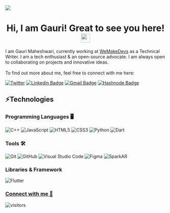 <div>
<img align="center" src="https://user-images.githubusercontent.com/3369400/133268513-5bfe2f93-4402-42c9-a403-81c9e86934b6.jpeg">
</div>

<h1 align="center">
  Hi, I am Gauri! Great to see you here!
  <img src="https://media.giphy.com/media/hvRJCLFzcasrR4ia7z/giphy.gif" width="28">
</h1>

I am Gauri Maheshwari, currently working at [WeMakeDevs](https://wemakedevs.org/) as a Technical Writer. I am a tech enthusiast & an open-source advocate. I am always open to collaborating on projects and innovative ideas.<br><br>
To find out more about me, feel free to connect with me here:

[![Twitter](https://img.shields.io/badge/Twitter-%231DA1F2.svg?style=flat&logo=Twitter&logoColor=white)](https://twitter.com/gaurii09)
[![Linkedin Badge](https://img.shields.io/badge/-LinkedIn-blue?style=flat&logo=Linkedin&logoColor=white&link=https://www.linkedin.com/in/gauri-maheshwari-786277224)](https://www.linkedin.com/in/gauri-maheshwari-786277224)
[![Gmail Badge](https://img.shields.io/badge/-Gmail-c14438?style=flat&logo=Gmail&logoColor=white&link=mailto:gaurimaheshwari009@gmail.com)](mailto:gaurimaheshwari009@gmail.com)
[![Hashnode Badge](https://img.shields.io/badge/-Hashnode-1F51FF?style=flat&labelColor=1F51FF&logo=Hashnode&link=https://gaurimaheshwari.hashnode.dev/)](https://gaurimaheshwari.hashnode.dev/)

## ⚡Technologies <br> 

### Programming Languages 🖥️ <br>
![C++](https://img.shields.io/badge/-C++-00599C?style=flat&logo=c%2B%2B&logoColor=white)
![JavaScript](https://img.shields.io/badge/-JavaScript-black?style=flat&logo=javascript)
![HTML5](https://img.shields.io/badge/-HTML5-E34F26?style=flat&logo=html5&logoColor=white)
![CSS3](https://img.shields.io/badge/-CSS3-1572B6?style=flat&logo=css3)
![Python](https://img.shields.io/badge/-Python-black?style=flat&logo=Python)
![Dart](https://img.shields.io/badge/-Dart-40C4FF?style=flat&logo=dart)

### Tools 🛠️
![Git](https://img.shields.io/badge/Git-%23F05033.svg?style=flat&logo=git&logoColor=white)
![GitHub](https://img.shields.io/badge/GitHub-%23121011.svg?style=flat&logo=github&logoColor=white)
![Visual Studio Code](https://img.shields.io/badge/Visual%20Studio%20Code-007ACC?style=flat&logo=visual-studio-code&logoColor=white)
![Figma](https://img.shields.io/badge/Figma-%23F24E1E.svg?style=flat&logo=figma&logoColor=white)
![SparkAR](https://img.shields.io/badge/SparkAR-eb2590.svg?style=flat&logo=sparkar&logoColor=white)

### Libraries & Framework <br>

![Flutter](https://img.shields.io/badge/-Flutter-blue?style=flat&logo=flutter)
<br>

<!-- [![Gauri's GitHub Activity Graph](https://github-readme-activity-graph.cyclic.app/graph?username=gauriimaheshwarii&theme=react-dark)](https://github.com/ashutosh00710/github-readme-activity-graph) 
<br> -->

### [Connect with me 💬](https://bio.link/gaurimaheshwari) 
![visitors](https://visitor-badge.laobi.icu/badge?page_id=gauriimaheshwarii.gauriimaheshwarii)
